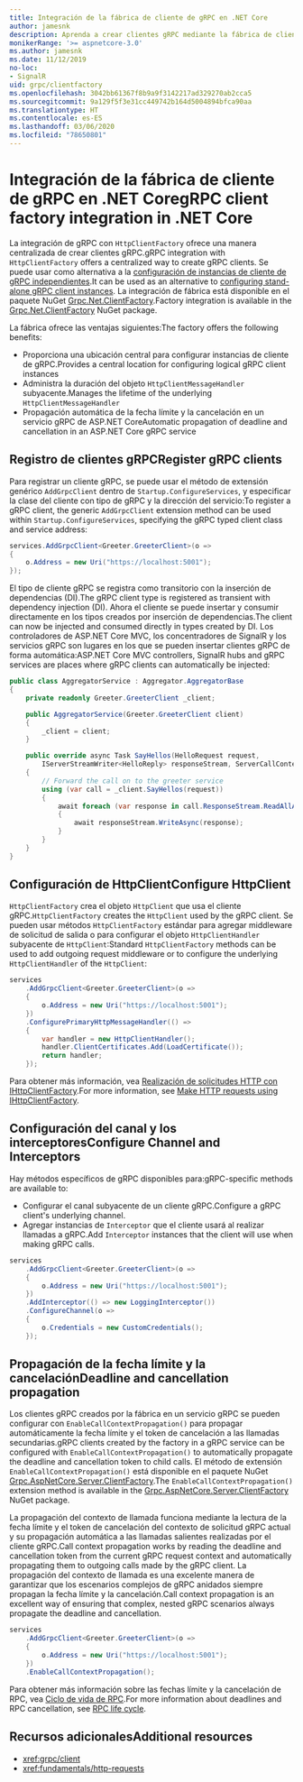 ```yaml
---
title: Integración de la fábrica de cliente de gRPC en .NET Core
author: jamesnk
description: Aprenda a crear clientes gRPC mediante la fábrica de cliente.
monikerRange: '>= aspnetcore-3.0'
ms.author: jamesnk
ms.date: 11/12/2019
no-loc:
- SignalR
uid: grpc/clientfactory
ms.openlocfilehash: 3042bb61367f8b9a9f3142217ad329270ab2cca5
ms.sourcegitcommit: 9a129f5f3e31cc449742b164d5004894bfca90aa
ms.translationtype: HT
ms.contentlocale: es-ES
ms.lasthandoff: 03/06/2020
ms.locfileid: "78650801"
---
```

# <a name="grpc-client-factory-integration-in-net-core"></a><span data-ttu-id="88051-103">Integración de la fábrica de cliente de gRPC en .NET Core</span><span class="sxs-lookup"><span data-stu-id="88051-103">gRPC client factory integration in .NET Core</span></span>

<span data-ttu-id="88051-104">La integración de gRPC con `HttpClientFactory` ofrece una manera centralizada de crear clientes gRPC.</span><span class="sxs-lookup"><span data-stu-id="88051-104">gRPC integration with `HttpClientFactory` offers a centralized way to create gRPC clients.</span></span> <span data-ttu-id="88051-105">Se puede usar como alternativa a la [configuración de instancias de cliente de gRPC independientes](xref:grpc/client).</span><span class="sxs-lookup"><span data-stu-id="88051-105">It can be used as an alternative to [configuring stand-alone gRPC client instances](xref:grpc/client).</span></span> <span data-ttu-id="88051-106">La integración de fábrica está disponible en el paquete NuGet [Grpc.Net.ClientFactory](https://www.nuget.org/packages/Grpc.Net.ClientFactory).</span><span class="sxs-lookup"><span data-stu-id="88051-106">Factory integration is available in the [Grpc.Net.ClientFactory](https://www.nuget.org/packages/Grpc.Net.ClientFactory) NuGet package.</span></span>

<span data-ttu-id="88051-107">La fábrica ofrece las ventajas siguientes:</span><span class="sxs-lookup"><span data-stu-id="88051-107">The factory offers the following benefits:</span></span>

* <span data-ttu-id="88051-108">Proporciona una ubicación central para configurar instancias de cliente de gRPC.</span><span class="sxs-lookup"><span data-stu-id="88051-108">Provides a central location for configuring logical gRPC client instances</span></span>
* <span data-ttu-id="88051-109">Administra la duración del objeto `HttpClientMessageHandler` subyacente.</span><span class="sxs-lookup"><span data-stu-id="88051-109">Manages the lifetime of the underlying `HttpClientMessageHandler`</span></span>
* <span data-ttu-id="88051-110">Propagación automática de la fecha límite y la cancelación en un servicio gRPC de ASP.NET Core</span><span class="sxs-lookup"><span data-stu-id="88051-110">Automatic propagation of deadline and cancellation in an ASP.NET Core gRPC service</span></span>

## <a name="register-grpc-clients"></a><span data-ttu-id="88051-111">Registro de clientes gRPC</span><span class="sxs-lookup"><span data-stu-id="88051-111">Register gRPC clients</span></span>

<span data-ttu-id="88051-112">Para registrar un cliente gRPC, se puede usar el método de extensión genérico `AddGrpcClient` dentro de `Startup.ConfigureServices`, y especificar la clase del cliente con tipo de gRPC y la dirección del servicio:</span><span class="sxs-lookup"><span data-stu-id="88051-112">To register a gRPC client, the generic `AddGrpcClient` extension method can be used within `Startup.ConfigureServices`, specifying the gRPC typed client class and service address:</span></span>

```csharp
services.AddGrpcClient<Greeter.GreeterClient>(o =>
{
    o.Address = new Uri("https://localhost:5001");
});
```

<span data-ttu-id="88051-113">El tipo de cliente gRPC se registra como transitorio con la inserción de dependencias (DI).</span><span class="sxs-lookup"><span data-stu-id="88051-113">The gRPC client type is registered as transient with dependency injection (DI).</span></span> <span data-ttu-id="88051-114">Ahora el cliente se puede insertar y consumir directamente en los tipos creados por inserción de dependencias.</span><span class="sxs-lookup"><span data-stu-id="88051-114">The client can now be injected and consumed directly in types created by DI.</span></span> <span data-ttu-id="88051-115">Los controladores de ASP.NET Core MVC, los concentradores de SignalR y los servicios gRPC son lugares en los que se pueden insertar clientes gRPC de forma automática:</span><span class="sxs-lookup"><span data-stu-id="88051-115">ASP.NET Core MVC controllers, SignalR hubs and gRPC services are places where gRPC clients can automatically be injected:</span></span>

```csharp
public class AggregatorService : Aggregator.AggregatorBase
{
    private readonly Greeter.GreeterClient _client;

    public AggregatorService(Greeter.GreeterClient client)
    {
        _client = client;
    }

    public override async Task SayHellos(HelloRequest request,
        IServerStreamWriter<HelloReply> responseStream, ServerCallContext context)
    {
        // Forward the call on to the greeter service
        using (var call = _client.SayHellos(request))
        {
            await foreach (var response in call.ResponseStream.ReadAllAsync())
            {
                await responseStream.WriteAsync(response);
            }
        }
    }
}
```

## <a name="configure-httpclient"></a><span data-ttu-id="88051-116">Configuración de HttpClient</span><span class="sxs-lookup"><span data-stu-id="88051-116">Configure HttpClient</span></span>

<span data-ttu-id="88051-117">`HttpClientFactory` crea el objeto `HttpClient` que usa el cliente gRPC.</span><span class="sxs-lookup"><span data-stu-id="88051-117">`HttpClientFactory` creates the `HttpClient` used by the gRPC client.</span></span> <span data-ttu-id="88051-118">Se pueden usar métodos `HttpClientFactory` estándar para agregar middleware de solicitud de salida o para configurar el objeto `HttpClientHandler` subyacente de `HttpClient`:</span><span class="sxs-lookup"><span data-stu-id="88051-118">Standard `HttpClientFactory` methods can be used to add outgoing request middleware or to configure the underlying `HttpClientHandler` of the `HttpClient`:</span></span>

```csharp
services
    .AddGrpcClient<Greeter.GreeterClient>(o =>
    {
        o.Address = new Uri("https://localhost:5001");
    })
    .ConfigurePrimaryHttpMessageHandler(() =>
    {
        var handler = new HttpClientHandler();
        handler.ClientCertificates.Add(LoadCertificate());
        return handler;
    });
```

<span data-ttu-id="88051-119">Para obtener más información, vea [Realización de solicitudes HTTP con IHttpClientFactory](xref:fundamentals/http-requests).</span><span class="sxs-lookup"><span data-stu-id="88051-119">For more information, see [Make HTTP requests using IHttpClientFactory](xref:fundamentals/http-requests).</span></span>

## <a name="configure-channel-and-interceptors"></a><span data-ttu-id="88051-120">Configuración del canal y los interceptores</span><span class="sxs-lookup"><span data-stu-id="88051-120">Configure Channel and Interceptors</span></span>

<span data-ttu-id="88051-121">Hay métodos específicos de gRPC disponibles para:</span><span class="sxs-lookup"><span data-stu-id="88051-121">gRPC-specific methods are available to:</span></span>

* <span data-ttu-id="88051-122">Configurar el canal subyacente de un cliente gRPC.</span><span class="sxs-lookup"><span data-stu-id="88051-122">Configure a gRPC client's underlying channel.</span></span>
* <span data-ttu-id="88051-123">Agregar instancias de `Interceptor` que el cliente usará al realizar llamadas a gRPC.</span><span class="sxs-lookup"><span data-stu-id="88051-123">Add `Interceptor` instances that the client will use when making gRPC calls.</span></span>

```csharp
services
    .AddGrpcClient<Greeter.GreeterClient>(o =>
    {
        o.Address = new Uri("https://localhost:5001");
    })
    .AddInterceptor(() => new LoggingInterceptor())
    .ConfigureChannel(o =>
    {
        o.Credentials = new CustomCredentials();
    });
```

## <a name="deadline-and-cancellation-propagation"></a><span data-ttu-id="88051-124">Propagación de la fecha límite y la cancelación</span><span class="sxs-lookup"><span data-stu-id="88051-124">Deadline and cancellation propagation</span></span>

<span data-ttu-id="88051-125">Los clientes gRPC creados por la fábrica en un servicio gRPC se pueden configurar con `EnableCallContextPropagation()` para propagar automáticamente la fecha límite y el token de cancelación a las llamadas secundarias.</span><span class="sxs-lookup"><span data-stu-id="88051-125">gRPC clients created by the factory in a gRPC service can be configured with `EnableCallContextPropagation()` to automatically propagate the deadline and cancellation token to child calls.</span></span> <span data-ttu-id="88051-126">El método de extensión `EnableCallContextPropagation()` está disponible en el paquete NuGet [Grpc.AspNetCore.Server.ClientFactory](https://www.nuget.org/packages/Grpc.AspNetCore.Server.ClientFactory).</span><span class="sxs-lookup"><span data-stu-id="88051-126">The `EnableCallContextPropagation()` extension method is available in the [Grpc.AspNetCore.Server.ClientFactory](https://www.nuget.org/packages/Grpc.AspNetCore.Server.ClientFactory) NuGet package.</span></span>

<span data-ttu-id="88051-127">La propagación del contexto de llamada funciona mediante la lectura de la fecha límite y el token de cancelación del contexto de solicitud gRPC actual y su propagación automática a las llamadas salientes realizadas por el cliente gRPC.</span><span class="sxs-lookup"><span data-stu-id="88051-127">Call context propagation works by reading the deadline and cancellation token from the current gRPC request context and automatically propagating them to outgoing calls made by the gRPC client.</span></span> <span data-ttu-id="88051-128">La propagación del contexto de llamada es una excelente manera de garantizar que los escenarios complejos de gRPC anidados siempre propagan la fecha límite y la cancelación.</span><span class="sxs-lookup"><span data-stu-id="88051-128">Call context propagation is an excellent way of ensuring that complex, nested gRPC scenarios always propagate the deadline and cancellation.</span></span>

```csharp
services
    .AddGrpcClient<Greeter.GreeterClient>(o =>
    {
        o.Address = new Uri("https://localhost:5001");
    })
    .EnableCallContextPropagation();
```

<span data-ttu-id="88051-129">Para obtener más información sobre las fechas límite y la cancelación de RPC, vea [Ciclo de vida de RPC](https://www.grpc.io/docs/guides/concepts/#rpc-life-cycle).</span><span class="sxs-lookup"><span data-stu-id="88051-129">For more information about deadlines and RPC cancellation, see [RPC life cycle](https://www.grpc.io/docs/guides/concepts/#rpc-life-cycle).</span></span>

## <a name="additional-resources"></a><span data-ttu-id="88051-130">Recursos adicionales</span><span class="sxs-lookup"><span data-stu-id="88051-130">Additional resources</span></span>

* <xref:grpc/client>
* <xref:fundamentals/http-requests>
